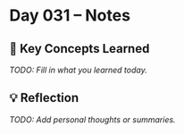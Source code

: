# Day 031 – Notes

## 🔑 Key Concepts Learned

_TODO: Fill in what you learned today._

## 💡 Reflection

_TODO: Add personal thoughts or summaries._
